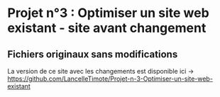 # Projet n°3 : Optimiser un site web existant - site avant changement

## Fichiers originaux sans modifications

La version de ce site avec les changements est disponible ici -> https://github.com/LancelleTimote/Projet-n-3-Optimiser-un-site-web-existant
